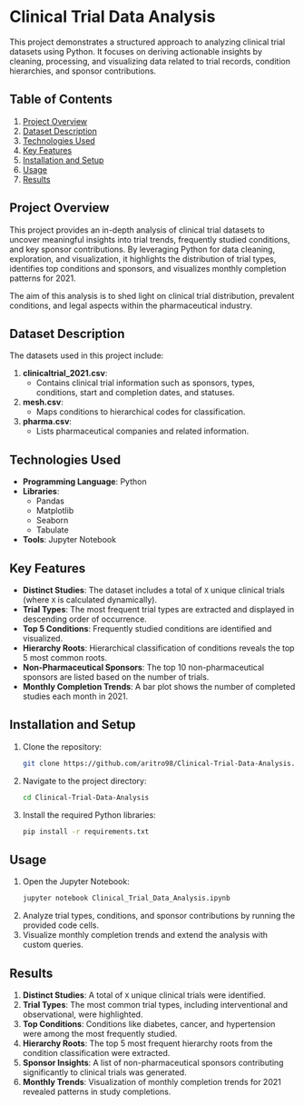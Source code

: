 # Clinical Trial Data Analysis

This project demonstrates a structured approach to analyzing clinical trial datasets using Python. It focuses on deriving actionable insights by cleaning, processing, and visualizing data related to trial records, condition hierarchies, and sponsor contributions.

## Table of Contents
1. [Project Overview](#project-overview)
2. [Dataset Description](#dataset-description)
3. [Technologies Used](#technologies-used)
4. [Key Features](#key-features)
5. [Installation and Setup](#installation-and-setup)
6. [Usage](#usage)
7. [Results](#results)

## Project Overview
This project provides an in-depth analysis of clinical trial datasets to uncover meaningful insights into trial trends, frequently studied conditions, and key sponsor contributions. By leveraging Python for data cleaning, exploration, and visualization, it highlights the distribution of trial types, identifies top conditions and sponsors, and visualizes monthly completion patterns for 2021.

The aim of this analysis is to shed light on clinical trial distribution, prevalent conditions, and legal aspects within the pharmaceutical industry.

## Dataset Description
The datasets used in this project include:
1. **clinicaltrial_2021.csv**:
   - Contains clinical trial information such as sponsors, types, conditions, start and completion dates, and statuses.
2. **mesh.csv**:
   - Maps conditions to hierarchical codes for classification.
3. **pharma.csv**:
   - Lists pharmaceutical companies and related information.

## Technologies Used
- **Programming Language**: Python
- **Libraries**:
  - Pandas
  - Matplotlib
  - Seaborn
  - Tabulate
- **Tools**: Jupyter Notebook

## Key Features
- **Distinct Studies**: The dataset includes a total of `X` unique clinical trials (where `X` is calculated dynamically).
- **Trial Types**: The most frequent trial types are extracted and displayed in descending order of occurrence.
- **Top 5 Conditions**: Frequently studied conditions are identified and visualized.
- **Hierarchy Roots**: Hierarchical classification of conditions reveals the top 5 most common roots.
- **Non-Pharmaceutical Sponsors**: The top 10 non-pharmaceutical sponsors are listed based on the number of trials.
- **Monthly Completion Trends**: A bar plot shows the number of completed studies each month in 2021.

## Installation and Setup
1. Clone the repository:
   ```bash
   git clone https://github.com/aritro98/Clinical-Trial-Data-Analysis.git
   ```
2. Navigate to the project directory:
   ```bash
   cd Clinical-Trial-Data-Analysis
   ```
3. Install the required Python libraries:
   ```bash
   pip install -r requirements.txt
   ```

## Usage
1. Open the Jupyter Notebook:
   ```bash
   jupyter notebook Clinical_Trial_Data_Analysis.ipynb
   ```
2. Analyze trial types, conditions, and sponsor contributions by running the provided code cells.
3. Visualize monthly completion trends and extend the analysis with custom queries.

## Results
1. **Distinct Studies**: A total of `X` unique clinical trials were identified.
2. **Trial Types**: The most common trial types, including interventional and observational, were highlighted.
3. **Top Conditions**: Conditions like diabetes, cancer, and hypertension were among the most frequently studied.
4. **Hierarchy Roots**: The top 5 most frequent hierarchy roots from the condition classification were extracted.
5. **Sponsor Insights**: A list of non-pharmaceutical sponsors contributing significantly to clinical trials was generated.
6. **Monthly Trends**: Visualization of monthly completion trends for 2021 revealed patterns in study completions.
